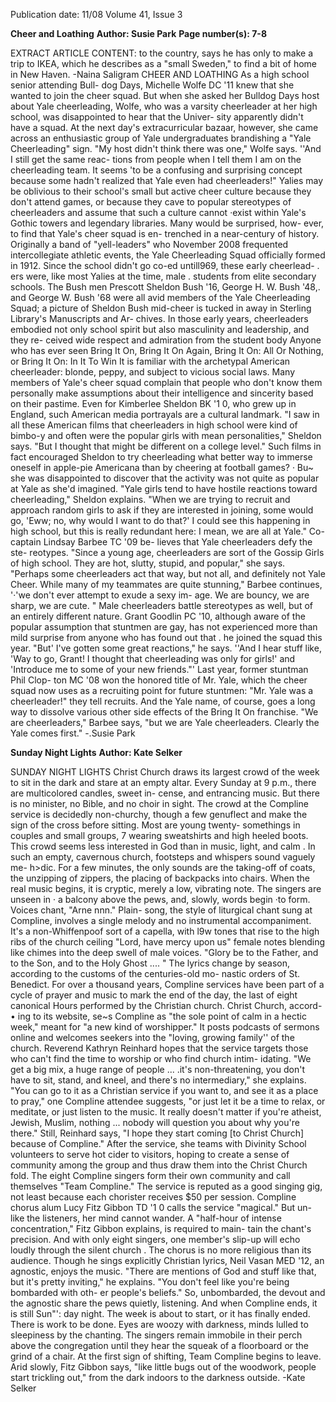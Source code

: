 Publication date: 11/08
Volume 41, Issue 3

**Cheer and Loathing**
**Author: Susie Park**
**Page number(s): 7-8**

EXTRACT ARTICLE CONTENT:
to the country, says he has only to make 
a trip to IKEA, which he describes as a 
"small Sweden," to find a bit of home in 
New Haven. 
-Naina Saligram 
CHEER AND 
LOATHING 
As a high school senior attending Bull-
dog Days, Michelle Wolfe DC '11 knew 
that she wanted to join the cheer squad. 
But when she asked her Bulldog Days host 
about Yale cheerleading, Wolfe, who was 
a varsity cheerleader at her high school, 
was disappointed to hear that the Univer-
sity apparently didn't have a squad. At the 
next day's extracurricular bazaar, however, 
she came across an enthusiastic group of 
Yale undergraduates brandishing a "Yale 
Cheerleading" sign. 
"My host didn't think there was one," 
Wolfe says. ''And I still get the same reac-
tions from people when I tell them I am 
on the cheerleading team. It seems 'to be a 
confusing and surprising concept because 
some hadn't realized that Yale even had 
cheerleaders!" 
Yalies may be oblivious to their school's 
small but active cheer culture because they 
don't attend games, or because they cave 
to popular stereotypes of cheerleaders and 
assume that such a culture cannot ·exist 
within Yale's Gothic towers and legendary 
libraries. Many would be surprised, how-
ever, to find that Yale's cheer squad is en-
trenched in a near-century of history. 
Originally a band of "yell-leaders" who 
November 2008 
frequented intercollegiate athletic events, 
the Yale Cheerleading Squad officially 
formed in 1912. Since the school didn't 
go co-ed untill969, these early cheerlead-
. ers were, like most Yalies at the time, male 
. students from elite secondary schools. 
The Bush men 
Prescott Sheldon Bush 
'16, George H. W. Bush '48,. and George 
W. Bush '68 
were all avid members of 
the Yale Cheerleading Squad; a picture of 
Sheldon Bush mid-cheer is tucked in away 
in Sterling Library's Manuscripts and Ar-
chives. In those early years, cheerleaders 
embodied not only school spirit but also 
masculinity and leadership, and they re-
ceived wide respect and admiration from 
the student body 
Anyone who has ever seen Bring It On, 
Bring It On Again, Bring It On: All Or 
Nothing, or Bring It On: In It To Win It 
is familiar with the archetypal American 
cheerleader: blonde, peppy, and subject 
to vicious social laws. Many members of 
Yale's cheer squad complain that people 
who don't know them personally make 
assumptions about their intelligence and 
sincerity based on their pastime. 
Even for Kimberlee Sheldon BK '1 0, 
who grew up in England, such American 
media portrayals are a cultural landmark. 
"I saw in all these American films that 
cheerleaders in high school were kind of 
bimbo-y and often were the popular girls 
with mean personalities," Sheldon says. 
"But I thought that might be different on 
a college level." 
Such films in fact encouraged Sheldon 
to try cheerleading what better way to 
immerse oneself in apple-pie Americana 
than by cheering at football games? · Bu~ 
she was disappointed to discover that the 
activity was not quite as popular at Yale 
as she'd imagined. "Yale girls tend to have 
hostile reactions toward cheerleading," 
Sheldon explains. "When we are trying to 
recruit and approach random girls to ask if 
they are interested in joining, some would 
go, 'Eww; no, why would I want to do 
that?' I could see this happening in high 
school, but this is really redundant here: I 
mean, we are all at Yale." 
Co-captain Lindsay Barbee TC '09 be-
lieves that Yale cheerleaders defy the ste-
reotypes. "Since a young age, cheerleaders 
are sort of the Gossip Girls of high school. 
They are hot, slutty, stupid, and popular," 
she says. "Perhaps some cheerleaders act 
that way, but not all, and definitely not 
Yale Cheer. While many of my teammates 
are quite stunning," Barbee continues, 
'·'we don't ever attempt to exude a sexy im-
age. We are bouncy, we are sharp, we are 
cute. " 
Male cheerleaders battle stereotypes as 
well, but of an entirely different nature. 
Grant Goodlin PC '10, although aware of 
the popular assumption that stuntmen are 
gay, has not experienced more than mild 
surprise from anyone who has found out 
that . he joined the squad this year. "But' 
I've gotten some great reactions," he says. 
''And I hear stuff like, 'Way to go, Grant! 
I thought that cheerleading was only for 
girls!' and 'Introduce me to some of your 
new friends."' 
Last year, former stuntman Phil Clop-
ton MC '08 won the honored title of Mr. 
Yale, which the cheer squad now uses as a 
recruiting point for future stuntmen: "Mr. 
Yale was a cheerleader!" they tell recruits. 
And the Yale name, of course, goes a 
long way to dissolve various other side 
effects of the Bring It On franchise. "We 
are cheerleaders," Barbee says, "but we are 
Yale cheerleaders. Clearly the Yale comes 
first." 
-.Susie Park


**Sunday Night Lights**
**Author: Kate Selker**

SUNDAY NIGHT 
LIGHTS 
Christ Church draws its largest crowd 
of the week to sit in the dark and stare at 
an empty altar. Every Sunday at 9 p.m., 
there are multicolored candles, sweet in-
cense, and entrancing music. But there 
is no minister, no Bible, and no choir in 
sight. The crowd at the Compline service 
is decidedly non-churchy, though a few 
genuflect and make the sign of the cross 
before sitting. Most are young 
twenty-
somethings in couples and small groups, 
7 
wearing sweatshirts and high heeled boots. 
This crowd seems less interested in God 
than in music, light, and calm . 
In such an empty, cavernous church, 
footsteps and whispers sound vaguely me-
h>dic. For a few minutes, the only sounds 
are the taking-off of coats, the unzipping 
of zippers, the placing of backpacks into 
chairs. When the real music begins, it is 
cryptic, merely a low, vibrating note. The 
singers are unseen in · a balcony above 
the pews, and, slowly, words begin ·to 
form. Voices chant, "Arne 
nnn." Plain-
song, the style of liturgical chant sung at 
Compline, involves a single melody and 
no instrumental accompaniment. It's a 
non-Whiffenpoof sort of a capella, with 
l9w tones that rise to the high ribs of the 
church ceiling 
"Lord, have mercy upon 
us" 
female notes blending like chimes 
into the deep swell of male voices. "Glory 
be to the Father, and to the Son, and to the 
Holy Ghost .... " 
The lyrics change by season, according 
to the customs of the centuries-old mo-
nastic orders of St. Benedict. For over a 
thousand years, Compline services have 
been part of a cycle of prayer and music 
to mark the end of the day, the last of 
eight canonical Hours performed by the 
Christian church. Christ Church, accord-
• 
ing to its website, se~s Compline as "the 
sole point of calm in a hectic week," meant 
for "a new kind of worshipper." It posts 
podcasts of sermons online and welcomes 
seekers into the "loving, growing family'' 
of the church. 
Reverend Kathryn Reinhard hopes that 
the service targets those who can't find the 
time to worship or who find church intim-
idating. "We get a big mix, a huge range of 
people ... .it's non-threatening, you don't 
have to sit, stand, and kneel, and there's 
no intermediary," she explains. 
"You can go to it as a Christian service if 
you want to, and see it as a place to pray," 
one Compline attendee suggests, "or just 
let it be a time to relax, or meditate, or 
just listen to the music. It really doesn't 
matter if you're atheist, Jewish, Muslim, 
nothing ... nobody will question you about 
why you're there." Still, Reinhard says, "I 
hope they start coming [to Christ Church] 
because of Compline." After the service, 
she teams with Divinity School volunteers 
to serve hot cider to visitors, hoping to 
create a sense of community among the 
group and thus draw them into the Christ 
Church fold. 
The eight Compline singers form their 
own community and call themselves 
"Team Compline." The service is reputed 
as a good singing gig, not least because 
each chorister receives $50 per session. 
Compline chorus alum Lucy Fitz Gibbon 
TD '1 0 calls the service "magical." But un-
like the listeners, her mind cannot wander. 
A "half-hour of intense concentration," 
Fitz Gibbon explains, is required to main-
tain the chant's precision. And with only 
eight singers, one member's slip-up will 
echo loudly through the silent church . 
The chorus is no more religious than 
its audience. Though he sings explicitly 
Christian lyrics, Neil Vasan MED '12, 
an agnostic, enjoys the music. "There are 
mentions of God and stuff like that, but 
it's pretty inviting," he explains. "You don't 
feel like you're being bombarded with oth-
er people's beliefs." 
So, unbombarded, the devout and the 
agnostic share the pews quietly, listening. 
And when Compline ends, it is still Sun"': 
day night. The week is about to start, or it 
has finally ended. There is work to be done. 
Eyes are woozy with darkness, minds lulled 
to sleepiness by the chanting. The singers 
remain immobile in their perch above the 
congregation until they hear the squeak 
of a floorboard or the grind of a chair. At 
the first sign of shifting, Team Compline 
begins to leave. Arid slowly, Fitz Gibbon 
says, "like little bugs out of the woodwork, 
people start trickling out," from the dark 
indoors to the darkness outside. 
-Kate Selker